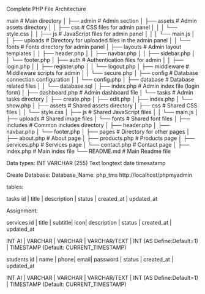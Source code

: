 Complete PHP File Architecture

main                     # Main directory
│
├── admin                # Admin section
│   ├── assets           # Admin assets directory
│   │   ├── css          # CSS files for admin panel
│   │   │   └── style.css
│   │   ├── js           # JavaScript files for admin panel
│   │   │   └── main.js
│   │   ├── uploads      # Directory for uploaded files in the admin panel
│   │   └── fonts        # Fonts directory for admin panel
│   ├── layouts          # Admin layout templates
│   │   ├── header.php
│   │   ├── navbar.php
│   │   ├── sidebar.php
│   │   └── footer.php
│   ├── auth             # Authentication files for admin
│   │   ├── login.php
│   │   ├── register.php
│   │   └── logout.php
│   ├── middleware       # Middleware scripts for admin
│   │   └── secure.php
│   ├── config           # Database connection configuration
│   │   └── config.php
│   ├── database         # Database related files
│   │   └── database.sql
│   ├── index.php        # Admin index file (login form)
│   ├── dashboard.php    # Admin dashboard file
│   └── tasks            # Admin tasks directory
│       ├── create.php
│       ├── edit.php
│       ├── index.php
│       └── show.php
│
├── assets               # Shared assets directory
│   ├── css              # Shared CSS files
│   │   └── style.css
│   ├── js               # Shared JavaScript files
│   │   └── main.js
│   ├── uploads          # Shared image files
│   └── fonts            # Shared font files
│
├── includes             # Common includes directory
│   ├── header.php
│   ├── navbar.php
│   └── footer.php
│
├── pages                # Directory for other pages
│   ├── about.php        # About page
│   ├── products.php     # Products page
│   ├── services.php     # Services page
│   └── contact.php      # Contact page
│
├── index.php            # Main index file
└── README.md            # Main Readme file



Data types:
INT
VARCHAR (255)
Text
longtext
date
timesatamp

Create Database:
Database_Name: php_tms
http://localhost/phpmyadmin

tables:

tasks
id | title | description | status | created_at | updated_at


Assignment:

services
id | title | subtitle| icon| description | status | created_at | updated_at

INT AI | VARCHAR | VARCHAR | VARCHAR/TEXT | INT (AS Define:Default=1) | TIMESTAMP (Default: CURRENT_TIMESTAMP)


students
id | name | phone| email| password | status | created_at | updated_at

INT AI | VARCHAR | VARCHAR | VARCHAR/TEXT | INT (AS Define:Default=1) | TIMESTAMP (Default: CURRENT_TIMESTAMP)

